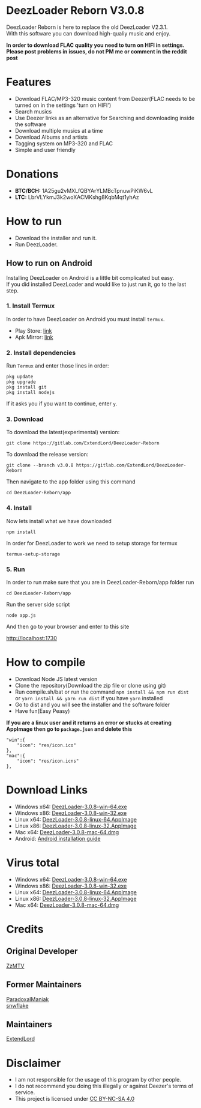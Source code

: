 # DeezLoader Reborn V3.0.8
DeezLoader Reborn is here to replace the old DeezLoader V2.3.1.<br/>
With this software you can download high-qualiy music and enjoy.

**In order to download FLAC quality you need to turn on HIFI in settings.**<br/>
**Please post problems in issues, do not PM me or comment in the reddit post**

# Features
- Download FLAC/MP3-320 music content from Deezer(FLAC needs to be turned on in the settings 'turn on HIFI')
- Search musics
- Use Deezer links as an alternative for Searching and downloading inside the software
- Download multiple musics at a time
- Download Albums and artists
- Tagging system on MP3-320 and FLAC
- Simple and user friendly

# Donations
- **BTC/BCH:** 1A25gu2vMXLfQBYArYLMBcTpnuwPiKW6vL
- **LTC:** LbrVLYkmJ3k2woXACMKshg8KqbMqt1yhAz

# How to run
- Download the installer and run it.
- Run DeezLoader.

## How to run on Android

Installing DeezLoader on Android is a little bit complicated but easy.<br/>
If you did installed DeezLoader and would like to just run it, go to the last step.

### 1. Install Termux
In order to have DeezLoader on Android you must install `termux`.
- Play Store: [link](https://play.google.com/store/apps/details?id=com.termux)
- Apk Mirror: [link](https://www.apkmirror.com/apk/fredrik-fornwall/termux)

### 2. Install dependencies
Run `Termux` and enter those lines in order:
```
pkg update
pkg upgrade
pkg install git
pkg install nodejs
```
If it asks you if you want to continue, enter `y`.

### 3. Download

To download the latest(experimental) version:
```
git clone https://gitlab.com/ExtendLord/DeezLoader-Reborn
```
To download the release version:
```
git clone --branch v3.0.8 https://gitlab.com/ExtendLord/DeezLoader-Reborn
```
Then navigate to the app folder using this command
```
cd DeezLoader-Reborn/app
```

### 4. Install

Now lets install what we have downloaded
```
npm install
```
In order for DeezLoader to work we need to setup storage for termux
```
termux-setup-storage
```

### 5. Run

In order to run make sure that you are in DeezLoader-Reborn/app folder run
```
cd DeezLoader-Reborn/app
```

Run the server side script
```
node app.js
```

And then go to your browser and enter to this site

[http://localhost:1730](http://localhost:1730)

# How to compile
- Download Node JS latest version
- Clone the repository(Download the zip file or clone using git)
- Run compile.sh/bat or run the command `npm install && npm run dist` or `yarn install && yarn run dist` if you have `yarn` installed
- Go to dist and you will see the installer and the software folder
- Have fun(Easy Peasy)

**If you are a linux user and it returns an error or stucks at creating AppImage then go to `package.json` and delete this**

```
"win":{
	"icon": "res/icon.ico"
},
"mac":{
	"icon": "res/icon.icns"
},
```

# Download Links
- Windows x64: [DeezLoader-3.0.8-win-64.exe](https://mega.nz/#!8UEUSQAA!7zZAlF0KknCmcI8oObP7vXdUvUNgZ0ipZun0fRLvanY)
- Windows x86: [DeezLoader-3.0.8-win-32.exe](https://mega.nz/#!Yd81jRbR!AocFUIRAP0ku86S-RmomLW3CDXB8c0eSNX_P94Ndfog)
- Linux x64: [DeezLoader-3.0.8-linux-64.AppImage](https://mega.nz/#!pZFmEDyY!qVtoe1iTdxam0IsEKsTMj7VluomqEvlLFROzW7jDtZk)
- Linux x86: [DeezLoader-3.0.8-linux-32.AppImage](https://mega.nz/#!IQdQiT6D!16cTW9_DwP1kGn07NAcS_i9rNwIRVF70JcnR3RhA9Sg)
- Mac x64: [DeezLoader-3.0.8-mac-64.dmg](https://mega.nz/#!dNsjRIaL!QG58pReDTubPyHVp9LQyvOtNcL4owr5HZxpN_deQnRU)
- Android: [Android installation guide](https://gitlab.com/ExtendLord/DeezLoader-Reborn#how-to-run-on-android)

# Virus total
- Windows x64: [DeezLoader-3.0.8-win-64.exe](https://www.virustotal.com/#/file/4ef1f5f22b81f5b7296fd2c1ec31ff7ee17e5de9ffce86863c57f78cb4c19316)
- Windows x86: [DeezLoader-3.0.8-win-32.exe](https://www.virustotal.com/#/file/9b4112b448b49299c954919d2930a7eaae9e8548f42a59ecc0819b8b3aecfc0b)
- Linux x64: [DeezLoader-3.0.8-linux-64.AppImage](https://www.virustotal.com/#/file/aa380339085720869b524b55f81958b1aa69867886fe24cd0081c4f771929c09)
- Linux x86: [DeezLoader-3.0.8-linux-32.AppImage](https://www.virustotal.com/#/file/c0446499b93ae09aa0aa23cde4f3e092e35144bc813047171e5d439ac9c2f7dc)
- Mac x64: [DeezLoader-3.0.8-mac-64.dmg](https://www.virustotal.com/#/file/3898f1db1b0e7a750d73c33528967f56ae763baa550af7076832f62d1d840f82)

# Credits
## Original Developer
[ZzMTV](https://boerse.to/members/zzmtv.3378614/)

## Former Maintainers
[ParadoxalManiak](https://github.com/ParadoxalManiak)<br/>
[snwflake](https://github.com/snwflake)

## Maintainers
[ExtendLord](https://github.com/ExtendLord)

# Disclaimer
- I am not responsible for the usage of this program by other people.
- I do not recommend you doing this illegally or against Deezer's terms of service.
- This project is licensed under [CC BY-NC-SA 4.0](https://creativecommons.org/licenses/by-nc-sa/4.0/)
